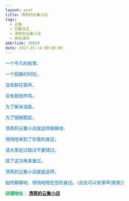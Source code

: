 ```yaml
---
layout: post
title: 清燕的云集小店
tags:
  - 云集
  - 云集店主
  - 清燕的云集小店
  - 燕坊清作
abbrlink: 39929
date: 2017-01-14 00:00:00
---
```


<!-- build time:Sat Jun 23 2018 12:05:16 GMT+0800 (中国标准时间) -->

<span style="color:#0070c0">一个平凡的夜里、</span>

<span style="color:#0070c0">一个寂静的时刻，</span>

<span style="color:#0070c0">没有鲜花掌声、</span>

<span style="color:#0070c0">没有鼓炮齐鸣，</span>

<span style="color:#0070c0">为了柴米油盐、</span>

<span style="color:#0070c0">为了锅碗瓢盆，</span>

<span style="color:#0070c0">清燕的云集小店就这样静静地、</span>

<span style="color:#0070c0">悄悄地来到了你我的身边，</span>

<span style="color:#0070c0">请大家走过路过不要错过，</span>

<span style="color:#0070c0">错了这次再来重过，</span>

<span style="color:#0070c0">清燕的云集小店就是这样，</span>

<span style="color:#0070c0">始终静静地、悄悄地陪在您的身边。（此处可以有掌声[偷笑]）</span>

**<span style="text-decoration:none;color:#00b050">店铺地址： [清燕的云集小店](http://m.yunjiweidian.com/yunjibuyer/getshop.xhtml?shopId=945924 "清燕的云集小店")</span>**
<!-- rebuild by neat -->